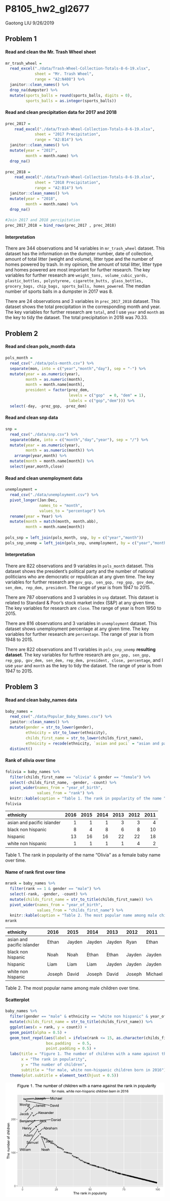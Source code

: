 P8105\_hw2\_gl2677
================
Gaotong LIU
9/26/2019

## Problem 1

#### Read and clean the Mr. Trash Wheel sheet

``` r
mr_trash_wheel = 
  read_excel("./data/Trash-Wheel-Collection-Totals-8-6-19.xlsx",
             sheet = "Mr. Trash Wheel",
             range = "A2:N408") %>% 
  janitor::clean_names() %>%
  drop_na(dumpster) %>% 
  mutate(sports_balls = round(sports_balls, digits = 0),
         sports_balls = as.integer(sports_balls)) 
```

#### Read and clean precipitation data for 2017 and 2018

``` r
prec_2017 = 
    read_excel("./data/Trash-Wheel-Collection-Totals-8-6-19.xlsx",
             sheet = "2017 Precipitation",
             range = "A2:B14") %>% 
  janitor::clean_names() %>%
  mutate(year = "2017",
         month = month.name) %>% 
  drop_na() 

prec_2018 = 
    read_excel("./data/Trash-Wheel-Collection-Totals-8-6-19.xlsx",
             sheet = "2018 Precipitation",
             range = "A2:B14") %>% 
  janitor::clean_names() %>% 
  mutate(year = "2018",
         month = month.name) %>% 
  drop_na() 

#Join 2017 and 2018 percipitation
prec_2017_2018 = bind_rows(prec_2017 , prec_2018) 
```

#### Interpretation

There are 344 observations and 14 variables in `mr_trash_wheel` dataset.
This dataset has the information on the dumpter number, date of
collection, amount of total litter (weight and volume), litter type and
the number of homes powered by trash. In my opinion, the amount of total
litter, litter type and homes powered are most important for further
research. The key variables for further research are `weight_tons,
volume_cubic_yards, plastic_bottles, polystyrene, cigarette_butts,
glass_bottles, grocery_bags, chip_bags, sports_balls, homes_powered`.
The median number of sports balls in a dumpster in 2017 was 8.

There are 24 observations and 3 variables in `prec_2017_2018` dataset.
This dataset shows the total precipitation in the corresponding month
and year. The key variables for further research are `total`, and I use
`year` and `month` as the key to tidy the dataset. The total
precipitation in 2018 was 70.33.

## Problem 2

#### Read and clean pols\_month data

``` r
pols_month = 
  read_csv("./data/pols-month.csv") %>% 
  separate(mon, into = c("year","month","day"), sep = "-") %>% 
  mutate(year = as.numeric(year),
         month = as.numeric(month),
         month = month.name[month],
         president = factor(prez_dem, 
                            levels = c("gop"  = 0, "dem" = 1),
                            labels = c("gop","dem"))) %>% 
  select(-day, -prez_gop, -prez_dem)
```

#### Read and clean snp data

``` r
snp = 
  read_csv("./data/snp.csv") %>% 
  separate(date, into = c("month","day","year"), sep = "/") %>% 
  mutate(year = as.numeric(year),
         month = as.numeric(month)) %>% 
    arrange(year,month) %>% 
  mutate(month = month.name[month]) %>% 
  select(year,month,close)
```

#### Read and clean unemployment data

``` r
unemployment = 
  read_csv("./data/unemployment.csv") %>% 
  pivot_longer(Jan:Dec,
               names_to = "month",
               values_to = "percentage") %>% 
  rename(year = Year) %>% 
  mutate(month = match(month, month.abb),
         month = month.name[month])

pols_snp = left_join(pols_month, snp, by = c("year","month")) 
pols_snp_unemp = left_join(pols_snp, unemployment, by = c("year","month"))
```

#### Interpretation

There are 822 observations and 9 variables in `pols_month` dataset. This
dataset shows the president’s political party and the number of national
politicians who are democratic or republican at any given time. The key
variables for further research are `gov_gop, sen_gop, rep_gop, gov_dem,
sen_dem, rep_dem, president`. The range of year is from 1947 to 2015.

There are 787 observations and 3 variables in `snp` dataset. This
dataset is related to Standard & Poor’s stock market index (S\&P) at any
given time. The key variables for research are `close`. The range of
year is from 1950 to 2015.

There are 816 observations and 3 variables in `unemployment` dataset.
This dataset shows unemployment percentage at any given time. The key
variables for further research are `percentage`. The range of year is
from 1948 to 2015.

There are 822 observations and 11 variables in `pols_snp_unemp`
**resulting dataset**. The key variables for furthre research are
`gov_gop, sen_gop, rep_gop, gov_dem, sen_dem, rep_dem, president, close,
percentage`, and I use `year` and `month` as the key to tidy the
dataset. The range of year is from 1947 to 2015.

## Problem 3

#### Read and clean baby\_names data

``` r
baby_names = 
  read_csv("./data/Popular_Baby_Names.csv") %>% 
  janitor::clean_names() %>% 
  mutate(gender = str_to_lower(gender),
         ethnicity = str_to_lower(ethnicity),
         childs_first_name = str_to_lower(childs_first_name),
         ethnicity = recode(ethnicity, `asian and paci` = "asian and pacific islander", `black non hisp` = "black non hispanic", `white non hisp` = "white non hispanic")) %>% 
  distinct() 
```

#### Rank of olivia over time

``` r
folivia = baby_names %>% 
  filter(childs_first_name == "olivia" & gender == "female") %>% 
  select(-childs_first_name, -gender, -count) %>% 
  pivot_wider(names_from = "year_of_birth",
              values_from = "rank") %>% 
  knitr::kable(caption = "Table 1. The rank in popularity of the name “Olivia” as a female baby name over time.")
folivia
```

| ethnicity                  | 2016 | 2015 | 2014 | 2013 | 2012 | 2011 |
| :------------------------- | ---: | ---: | ---: | ---: | ---: | ---: |
| asian and pacific islander |    1 |    1 |    1 |    3 |    3 |    4 |
| black non hispanic         |    8 |    4 |    8 |    6 |    8 |   10 |
| hispanic                   |   13 |   16 |   16 |   22 |   22 |   18 |
| white non hispanic         |    1 |    1 |    1 |    1 |    4 |    2 |

Table 1. The rank in popularity of the name “Olivia” as a female baby
name over time.

#### Name of rank first over time

``` r
mrank = baby_names %>% 
  filter(rank == 1 & gender == "male") %>% 
  select(-rank, -gender, -count) %>% 
  mutate(childs_first_name = str_to_title(childs_first_name)) %>% 
  pivot_wider(names_from = "year_of_birth",
              values_from = "childs_first_name") %>% 
  knitr::kable(caption = "Table 2. The most popular name among male children over time.")
mrank
```

| ethnicity                  | 2016   | 2015   | 2014   | 2013   | 2012   | 2011    |
| :------------------------- | :----- | :----- | :----- | :----- | :----- | :------ |
| asian and pacific islander | Ethan  | Jayden | Jayden | Jayden | Ryan   | Ethan   |
| black non hispanic         | Noah   | Noah   | Ethan  | Ethan  | Jayden | Jayden  |
| hispanic                   | Liam   | Liam   | Liam   | Jayden | Jayden | Jayden  |
| white non hispanic         | Joseph | David  | Joseph | David  | Joseph | Michael |

Table 2. The most popular name among male children over time.

#### Scatterplot

``` r
baby_names %>% 
  filter(gender == "male" & ethnicity == "white non hispanic" & year_of_birth == "2016") %>% 
  mutate(childs_first_name = str_to_title(childs_first_name)) %>% 
  ggplot(aes(x = rank, y = count)) +
  geom_point(alpha = 0.5) + 
  geom_text_repel(aes(label = ifelse(rank <= 15, as.character(childs_first_name),'')),
                  box.padding   = 0.5,
                  point.padding = 0.5) +
  labs(title = "Figure 1. The number of children with a name against the rank in popularity ", 
       x = "The rank in popularity",
       y = "The number of children",
       subtitle = "for male, white non-hispanic children born in 2016") +
  theme(plot.subtitle = element_text(hjust = 0.5))
```

![](P8105_hw2_gl2677_files/figure-gfm/unnamed-chunk-9-1.png)<!-- -->
